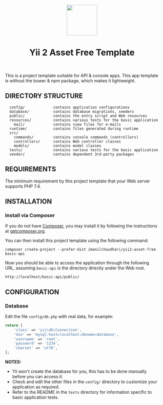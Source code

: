 <p align="center">
    <a href="https://github.com/yiisoft" target="_blank">
        <img src="https://avatars0.githubusercontent.com/u/993323" height="100px">
    </a>
    <h1 align="center">Yii 2 Asset Free Template</h1>
    <br>
</p>

This is a project template suitable for API & console apps. This app template is without the bower & npm package, which makes it lightweight.

DIRECTORY STRUCTURE
-------------------

      config/             contains application configurations
      database/           contains database migrations, seeders
      public/             contains the entry script and Web resources
      resources/          contains various tests for the basic application
        mail/             contains view files for e-mails
      runtime/            contains files generated during runtime
      src/
        commands/         contains console commands (controllers)
        controllers/      contains Web controller classes
        models/           contains model classes
      tests/              contains various tests for the basic application
      vendor/             contains dependent 3rd-party packages


REQUIREMENTS
------------

The minimum requirement by this project template that your Web server supports PHP 7.4.


INSTALLATION
------------

### Install via Composer

If you do not have [Composer](https://getcomposer.org/), you may install it by following the instructions
at [getcomposer.org](https://getcomposer.org/doc/00-intro.md#installation-nix).

You can then install this project template using the following command:

~~~
composer create-project --prefer-dist imanilchaudhari/yii2-asset-free basic-api
~~~

Now you should be able to access the application through the following URL, assuming `basic-api` is the directory
directly under the Web root.

~~~
http://localhost/basic-api/public/
~~~

CONFIGURATION
-------------

### Database

Edit the file `config/db.php` with real data, for example:

```php
return [
    'class' => 'yii\db\Connection',
    'dsn' => 'mysql:host=localhost;dbname=database',
    'username' => 'root',
    'password' => '1234',
    'charset' => 'utf8',
];
```

**NOTES:**
- Yii won't create the database for you, this has to be done manually before you can access it.
- Check and edit the other files in the `config/` directory to customize your application as required.
- Refer to the README in the `tests` directory for information specific to basic application tests.
